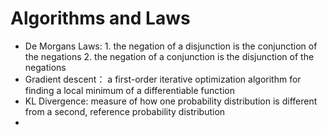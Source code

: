 # Algorithms and Laws 
- De Morgans Laws: 1. the negation of a disjunction is the conjunction of the negations
                   2. the negation of a conjunction is the disjunction of the negations
- Gradient descent： a first-order iterative optimization algorithm for finding a local minimum of a differentiable function
- KL Divergence: measure of how one probability distribution is different from a second, reference probability distribution
- 
